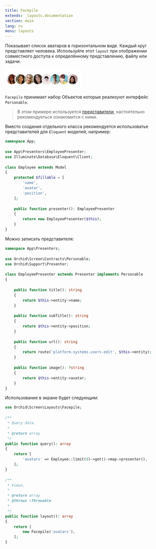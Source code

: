 ```yaml
---
title: Facepile
extends: _layouts.documentation
section: main
lang: ru
menu: layouts
---
```


Показывает список аватаров в горизонтальном виде. Каждый круг представляет человека. Используйте этот `layout` при отображении совместного доступа к определённому представлению, файлу или задачи.

![facepile](/assets/img/layouts/facepile.png)

`Facepile` принимает набор Объектов которые реализуют интерфейс `Personable`.

> В этом примере используется [представители](/ru/docs/presenters), настоятельно рекомендуеться ознакомится с ними.
 
Вместо создания отдельного класса рекомендуется использоватье представителей для `Eloquent` моделей, например:

```php
namespace App;

use App\Presenters\EmployeePresenter;
use Illuminate\Database\Eloquent\Client;

class Employee extends Model
{
    protected $fillable = [
        'name',
        'avatar',
        'position',
    ];

    public function presenter(): EmployeePresenter
    {
        return new EmployeePresenter($this);
    }
}
```

Можно записать представителя:

```php
namespace App\Presenters;

use Orchid\Screen\Contracts\Personable;
use Orchid\Support\Presenter;

class EmployeePresenter extends Presenter implements Personable
{

    public function title(): string
    {
        return $this->entity->name;
    }

    public function subTitle(): string
    {
        return $this->entity->position;
    }

    public function url(): string
    {
        return route('platform.systems.users.edit', $this->entity);
    }

    public function image(): ?string
    {
        return $this->entity->avatar;
    }
}
```

Использование в экране будет следующим:

```php
use Orchid\Screen\Layouts\Facepile;

/**
 * Query data.
 *
 * @return array
 */
public function query(): array
{
    return [
        'avatars' => Employee::limit(8)->get()->map->presenter(),
    ];
}

/**
 * Views.
 *
 * @return array
 * @throws \Throwable
 *
 */
public function layout(): array
{
    return [
        new Facepile('avatars'),
    ];
}
```
